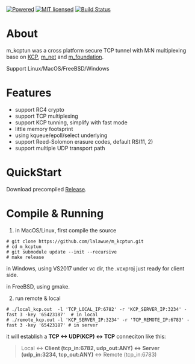
[![Powered][1]][2]  [![MIT licensed][3]][4]  [![Build Status][5]][6]

[1]: https://img.shields.io/badge/KCP-Powered-blue.svg
[2]: https://github.com/skywind3000/kcp

[3]: https://img.shields.io/badge/license-MIT-blue.svg
[4]: LICENSE

[5]: https://travis-ci.org/lalawue/m_kcptun.svg?branch=master
[6]: https://travis-ci.org/lalawue/m_kcptun


# About

m_kcptun was a cross platform secure TCP tunnel with M:N multiplexing base on [KCP](https://github.com/skywind3000/kcp), [m_net](https://github.com/lalawue/m_net) and [m_foundation](https://github.com/lalawue/m_foundation).

Support Linux/MacOS/FreeBSD/Windows





# Features

- support RC4 crypto
- support TCP multiplexing
- support KCP tunning, simplify with fast mode
- little memory footsprint
- using kqueue/epoll/select underlying
- support Reed-Solomon erasure codes, default RS(11, 2)
- support multiple UDP transport path




# QuickStart

Download precompiled [Release](https://github.com/lalawue/m_kcptun/releases).





# Compile & Running


1. in MacOS/Linux, first compile the source
```
# git clone https://github.com/lalawue/m_kcptun.git
# cd m_kcptun
# git submodule update --init --recursive
# make release
```

in Windows, using VS2017 under vc dir, the .vcxproj just ready for client side.

in FreeBSD, using gmake.



2. run remote & local

```
# ./local_kcp.out  -l 'TCP_LOCAL_IP:6782' -r 'KCP_SERVER_IP:3234' -fast 3 -key '65423187'  # in local
# ./remote_kcp.out -l 'KCP_SERVER_IP:3234' -r 'TCP_REMOTE_IP:6783' -fast 3 -key '65423187' # in server
```

it will establish a **TCP <-> UDP(KCP) <-> TCP** conneciton like this:

> Local <-> **Client (tcp_in:6782, udp_out:ANY) <-> Server (udp_in:3234, tcp_out:ANY)** <-> Remote (tcp_in:6783)
